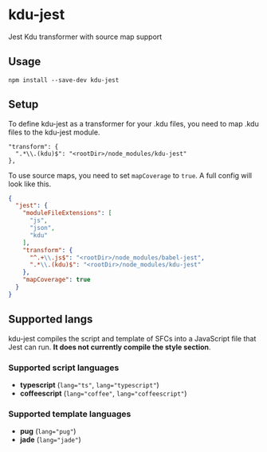 # kdu-jest

Jest Kdu transformer with source map support

## Usage

```
npm install --save-dev kdu-jest
```

## Setup

To define kdu-jest as a transformer for your .kdu files, you need to map .kdu files to the kdu-jest module.

```
"transform": {
  ".*\\.(kdu)$": "<rootDir>/node_modules/kdu-jest"
},
```

To use source maps, you need to set `mapCoverage` to `true`. A full config will look like this.

```json
{
  "jest": {
    "moduleFileExtensions": [
      "js",
      "json",
      "kdu"
    ],
    "transform": {
      "^.+\\.js$": "<rootDir>/node_modules/babel-jest",
      ".*\\.(kdu)$": "<rootDir>/node_modules/kdu-jest"
    },
    "mapCoverage": true
  }
}
```

## Supported langs

kdu-jest compiles the script and template of SFCs into a JavaScript file that Jest can run. **It does not currently compile the style section**.

### Supported script languages

- **typescript** (`lang="ts"`, `lang="typescript"`)
- **coffeescript** (`lang="coffee"`, `lang="coffeescript"`)

### Supported template languages

- **pug** (`lang="pug"`)
- **jade** (`lang="jade"`)

